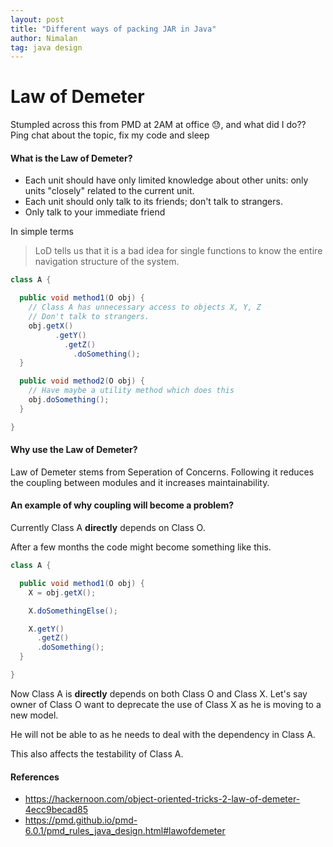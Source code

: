 ```yaml
---
layout: post
title: "Different ways of packing JAR in Java"
author: Nimalan
tag: java design
---
```


# Law of Demeter

Stumpled across this from PMD at 2AM at office 😓, and what did I do?? Ping chat
about the topic, fix my code and sleep

#### What is the Law of Demeter?
- Each unit should have only limited knowledge about other units: only units "closely" related to the current unit.
- Each unit should only talk to its friends; don't talk to strangers.
- Only talk to your immediate friend

In simple terms
> LoD tells us that it is a bad idea for single functions to know the entire navigation structure of the system.

``` java
class A {

  public void method1(O obj) {
    // Class A has unnecessary access to objects X, Y, Z
    // Don't talk to strangers.
    obj.getX()
          .getY()
            .getZ()
              .doSomething();
  }

  public void method2(O obj) {
    // Have maybe a utility method which does this
    obj.doSomething();
  }

}
```

#### Why use the Law of Demeter?
Law of Demeter stems from Seperation of Concerns. Following it reduces the
coupling between modules and it increases maintainability.

#### An example of why coupling will become a problem?

Currently Class A **directly** depends on Class O.

After a few months the code might become something like this.

```java
class A {

  public void method1(O obj) {
    X = obj.getX();

    X.doSomethingElse();

    X.getY()
      .getZ()
      .doSomething();
  }

}
```

Now Class A is **directly** depends on both Class O and Class X. Let's say owner of Class O want to deprecate the use of Class X as he is moving to a new model.

He will not be able to as he needs to deal with the dependency in Class A.

This also affects the testability of Class A.

#### References

- https://hackernoon.com/object-oriented-tricks-2-law-of-demeter-4ecc9becad85
- https://pmd.github.io/pmd-6.0.1/pmd_rules_java_design.html#lawofdemeter
